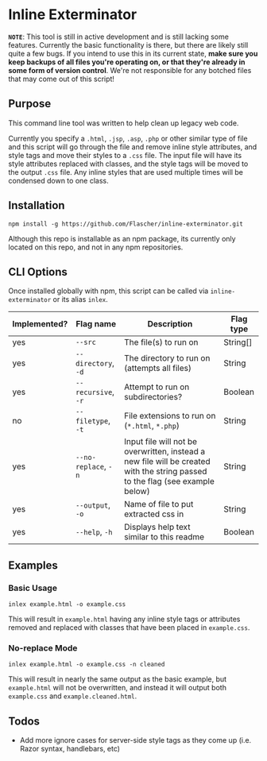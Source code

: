 # Inline Exterminator

**`NOTE`**: This tool is still in active development and is still lacking some features.
Currently the basic functionality is there, but there are likely still quite a few bugs.
If you intend to use this in its current state, **make sure you keep backups of all files you're
operating on, or that they're already in some form of version control**. We're not responsible for
any botched files that may come out of this script!

## Purpose

This command line tool was written to help clean up legacy web code.

Currently you specify a `.html`, `.jsp`, `.asp`, `.php` or other similar type of file and this script
will go through the file and remove inline style attributes, and style tags and move their styles
to a `.css` file. The input file will have its style attributes replaced with classes, and the style
tags will be moved to the output `.css` file. Any inline styles that are used multiple times will be
condensed down to one class.

## Installation

`npm install -g https://github.com/Flascher/inline-exterminator.git`

Although this repo is installable as an npm package, its currently only located on this repo, and not
in any npm repositories.

## CLI Options

Once installed globally with npm, this script can be called via `inline-exterminator` or its alias
`inlex`.

| Implemented? | Flag name           | Description                                  | Flag type   |
|--------------|---------------------|----------------------------------------------|-------------|
| yes          | `--src`             | The file(s) to run on                        | String[]    |
| yes          | `--directory`, `-d` | The directory to run on (attempts all files) | String      |
| yes          | `--recursive`, `-r` | Attempt to run on subdirectories?            | Boolean     |
| no           | `--filetype`, `-t`  | File extensions to run on (`*.html`, `*.php`)| String      |
| yes          | `--no-replace`, `-n`| Input file will not be overwritten, instead a new file will be created with the string passed to the flag (see example below) | String      |
| yes          | `--output`, `-o`    | Name of file to put extracted css in         | String      |
| yes          | `--help`, `-h`      | Displays help text similar to this readme    | Boolean     |

## Examples

### Basic Usage

`inlex example.html -o example.css`

This will result in `example.html` having any inline style tags or attributes removed and replaced
with classes that have been placed in `example.css`.

### No-replace Mode

`inlex example.html -o example.css -n cleaned`

This will result in nearly the same output as the basic example, but `example.html` will not be
overwritten, and instead it will output both `example.css` and `example.cleaned.html`.

## Todos

* Add more ignore cases for server-side style tags as they come up (i.e. Razor syntax, handlebars, etc)